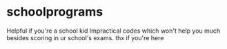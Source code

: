 # schoolprograms

Helpful if you're a school kid 
Impractical codes which won't help you much besides scoring in ur school's exams.
thx if you're here
